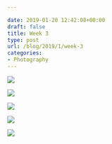 ```yaml
---

date: 2019-01-20 12:42:08+00:00
draft: false
title: Week 3
type: post
url: /blog/2019/1/week-3
categories:
- Photography
---
```




  
![](/images/2019-01-20-20191week-3/image-asset.jpeg)

  

  
![](/images/2019-01-20-20191week-3/image-asset.jpeg)

  

  
![](/images/2019-01-20-20191week-3/image-asset.jpeg)

  

  
![](/images/2019-01-20-20191week-3/image-asset.jpeg)

  

  
![](/images/2019-01-20-20191week-3/image-asset.jpeg)

  


